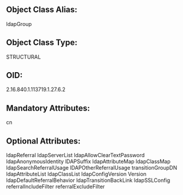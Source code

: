 ## Object Class Alias:
  ldapGroup

## Object Class Type:
  STRUCTURAL

## OID:
  2.16.840.1.113719.1.27.6.2

## Mandatory Attributes:
  cn

## Optional Attributes:
  ldapReferral
  ldapServerList
  ldapAllowClearTextPassword
  ldapAnonymousIdentity
  lDAPSuffix
  ldapAttributeMap
  ldapClassMap
  ldapSearchReferralUsage
  lDAPOtherReferralUsage
  transitionGroupDN
  ldapAttributeList
  ldapClassList
  ldapConfigVersion
  Version
  ldapDefaultReferralBehavior
  ldapTransitionBackLink
  ldapSSLConfig
  referralIncludeFilter
  referralExcludeFilter

